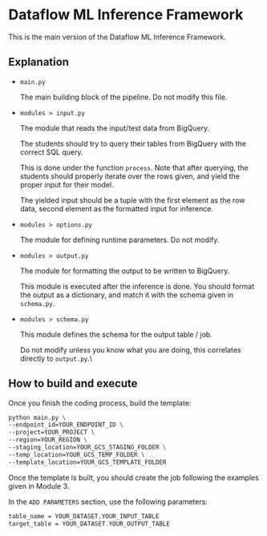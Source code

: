 # Dataflow ML Inference Framework

This is the main version of the Dataflow ML Inference Framework.

## Explanation

- `main.py`

  The main building block of the pipeline. Do not modify this file.

- `modules > input.py`

  The module that reads the input/test data from BigQuery. 
  
  The students should try to query their tables from BigQuery with the correct SQL query. 
  
  This is done under the function `process`. Note that after querying, the students should properly iterate over the rows given, and yield the proper input for their model.

  The yielded input should be a tuple with the first element as the row data, second element as the formatted input for inference.

- `modules > options.py`

  The module for defining runtime parameters. Do not modify.

- `modules > output.py`

  The module for formatting the output to be written to BigQuery.

  This module is executed after the inference is done. You should format the output as a dictionary, and match it with the schema given in `schema.py`.

- `modules > schema.py`

  This module defines the schema for the output table / job.
  
  Do not modify unless you know what you are doing, this correlates directly to `output.py`.\

## How to build and execute

Once you finish the coding process, build the template:

```bash
python main.py \
--endpoint_id=YOUR_ENDPOINT_ID \
--project=YOUR_PROJECT \
--region=YOUR_REGION \
--staging_location=YOUR_GCS_STAGING_FOLDER \
--temp_location=YOUR_GCS_TEMP_FOLDER \
--template_location=YOUR_GCS_TEMPLATE_FOLDER
```

Once the template is built, you should create the job following the examples given in Module 3.

In the `ADD PARAMETERS` section, use the following parameters:

```bash
table_name = YOUR_DATASET.YOUR_INPUT_TABLE
target_table = YOUR_DATASET.YOUR_OUTPUT_TABLE
```
